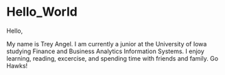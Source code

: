 # Hello_World

Hello,

My name is Trey Angel. I am currently a junior at the University of Iowa studying Finance and Business Analytics Information Systems. I enjoy learning, reading, excercise, and spending time with friends and family. Go Hawks!

